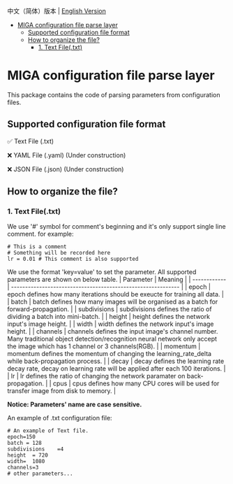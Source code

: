 中文（简体）版本 | [English Version](https://github.com/KarKLi/MIGA/blob/master/param/readme.md)
* [MIGA configuration file parse layer](#miga-configuration-file-parse-layer)
  * [Supported configuration file format](#supported-configuration-file-format)
  * [How to organize the file?](#how-to-organize-the-file)
    * [1\. Text File(\.txt)](#1-text-filetxt)
# MIGA configuration file parse layer
This package contains the code of parsing parameters from configuration files.
## Supported configuration file format
✅ Text File (.txt)

❌ YAML File (.yaml) (Under construction)

❌ JSON File (.json) (Under construction)

## How to organize the file?
### 1. Text File(.txt)
We use '#' symbol for comment's beginning and it's only support single line comment.
for example:
```plain
# This is a comment
# Something will be recorded here
lr = 0.01 # This comment is also supported
```
We use the format 'key=value' to set the parameter. All supported parameters are shown on below table.
| Parameter    | Meaning                                                      |
| ------------ | ------------------------------------------------------------ |
| epoch        | epoch defines how many iterations should be exeucte for training all data. |
| batch        | batch defines how many images will be organised as a batch for forward-propagation. |
| subdivisions | subdivisions defines the ratio of dividing a batch into mini-batch. |
| height       | height defines the network input's image height.             |
| width        | width defines the network input's image height.              |
| channels     | channels defines the input image's channel number. Many traditional object detection/recognition neural network only accept the image which has 1 channel or 3 channels(RGB). |
| momentum     | momentum defines the momentum of changing the learning_rate_delta while back-propagation process. |
| decay        | decay defines the learning rate decay rate, decay on learning rate will be applied after each 100 iterations. |
| lr           | lr defines the ratio of changing the network paramater on back-propagation. |
| cpus         | cpus defines how many CPU cores will be used for transfer image from disk to memory. |

**Notice: Parameters' name are case sensitive.**

An example of .txt configuration file:
```plain
# An example of Text file.
epoch=150
batch = 128
subdivisions    =4
height  = 720
width=  1080
channels=3
# other parameters...
```